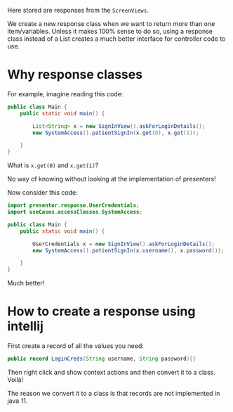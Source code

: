 Here stored are responses from the `ScreenViews`.

We create a new response class when we want to return more than one item/variables. Unless it makes 100% sense to do so,
using a response class instead of a List creates a much better interface for controller code to use.

# Why response classes

For example, imagine reading this code:

```java
public class Main {
    public static void main() {

        List<String> x = new SignInView().askForLoginDetails();
        new SystemAccess().patientSignIn(x.get(0), x.get(1));

    }
}
```

What is `x.get(0)` and `x.get(1)`?

No way of knowing without looking at the implementation of presenters!

Now consider this code:

```java
import presenter.response.UserCredentials;
import useCases.accessClasses.SystemAccess;

public class Main {
    public static void main() {

        UserCredentials x = new SignInView().askForLoginDetails();
        new SystemAccess().patientSignIn(x.username(), x.password());

    }
}
```

Much better!

# How to create a response using intellij

First create a record of all the values you need:

```java
public record LoginCreds(String username, String password){}
```

Then right click and show context actions and then convert it to a class. Voilà!

The reason we convert it to a class is that records are not implemented in java 11.
